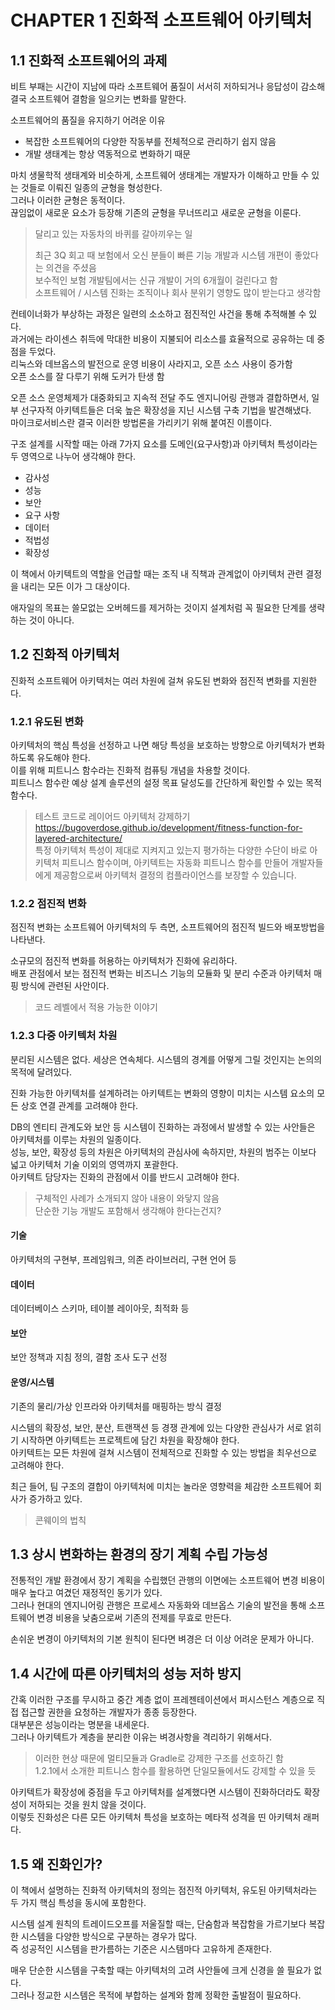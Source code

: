 # CHAPTER 1 진화적 소프트웨어 아키텍처

## 1.1 진화적 소프트웨어의 과제

비트 부패는 시간이 지남에 따라 소프트웨어 품질이 서서히 저하되거나 응답성이 감소해 결국 소프트웨어 결함을 일으키는 변화를 말한다.  

소프트웨어의 품질을 유지하기 어려운 이유
- 복잡한 소프트웨어의 다양한 작동부를 전체적으로 관리하기 쉽지 않음
- 개발 생태계는 항상 역동적으로 변화하기 때문

마치 생물학적 생태계와 비슷하게, 소프트웨어 생태계는 개발자가 이해하고 만들 수 있는 것들로 이뤄진 일종의 균형을 형성한다.  
그러나 이러한 균형은 동적이다.  
끊임없이 새로운 요소가 등장해 기존의 균형을 무너뜨리고 새로운 균형을 이룬다.  

> 달리고 있는 자동차의 바퀴를 갈아끼우는 일
> 
> 최근 3Q 회고 때 보험에서 오신 분들이 빠른 기능 개발과 시스템 개편이 좋았다는 의견을 주셨음  
> 보수적인 보험 개발팀에서는 신규 개발이 거의 6개월이 걸린다고 함  
> 소프트웨어 / 시스템 진화는 조직이나 회사 분위기 영향도 많이 받는다고 생각함  

컨테이너화가 부상하는 과정은 일련의 소소하고 점진적인 사건을 통해 추적해볼 수 있다.  
과거에는 라이센스 취득에 막대한 비용이 지불되어 리소스를 효율적으로 공유하는 데 중점을 두었다.  
리눅스와 데브옵스의 발전으로 운영 비용이 사라지고, 오픈 소스 사용이 증가함  
오픈 소스를 잘 다루기 위해 도커가 탄생 함  

오픈 소스 운영체제가 대중화되고 지속적 전달 주도 엔지니어링 관행과 결합하면서, 일부 선구자적 아키텍트들은 더욱 높은 확장성을 지닌 시스템 구축 기법을 발견해냈다.  
마이크로서비스란 결국 이러한 방법론을 가리키기 위해 붙여진 이름이다.  

구조 설계를 시작할 때는 아래 7가지 요소를 도메인(요구사항)과 아키텍처 특성이라는 두 영역으로 나누어 생각해야 한다.  
- 감사성
- 성능
- 보안
- 요구 사항
- 데이터
- 적법성
- 확장성

이 책에서 아키텍트의 역할을 언급할 때는 조직 내 직책과 관계없이 아키텍처 관련 결정을 내리는 모든 이가 그 대상이다.  

애자일의 목표는 쓸모없는 오버헤드를 제거하는 것이지 설계처럼 꼭 필요한 단계를 생략하는 것이 아니다.  


## 1.2 진화적 아키텍처

진화적 소프트웨어 아키텍처는 여러 차원에 걸쳐 유도된 변화와 점진적 변화를 지원한다.  

### 1.2.1 유도된 변화

아키텍처의 핵심 특성을 선정하고 나면 해당 특성을 보호하는 방향으로 아키텍처가 변화하도록 유도해야 한다.  
이를 위해 피트니스 함수라는 진화적 컴퓨팅 개념을 차용할 것이다.  
피트니스 함수란 예상 설계 솔루션의 설정 목표 달성도를 간단하게 확인할 수 있는 목적 함수다.  

> 테스트 코드로 레이어드 아키텍처 강제하기  
> https://bugoverdose.github.io/development/fitness-function-for-layered-architecture/  
> 특정 아키텍처 특성이 제대로 지켜지고 있는지 평가하는 다양한 수단이 바로 아키텍처 피트니스 함수이며, 아키텍트는 자동화 피트니스 함수를 만들어 개발자들에게 제공함으로써 아키텍처 결정의 컴플라이언스를 보장할 수 있습니다.  

### 1.2.2 점진적 변화

점진적 변화는 소프트웨어 아키텍처의 두 측면, 소프트웨어의 점진적 빌드와 배포방법을 나타낸다.  

소규모의 점진적 변화를 허용하는 아키텍처가 진화에 유리하다.  
배포 관점에서 보는 점진적 변화는 비즈니스 기능의 모듈화 및 분리 수준과 아키텍처 매핑 방식에 관련된 사안이다.  

> 코드 레벨에서 적용 가능한 이야기  

### 1.2.3 다중 아키텍처 차원

분리된 시스템은 없다. 세상은 연속체다. 시스템의 경계를 어떻게 그릴 것인지는 논의의 목적에 달려있다.  

진화 가능한 아키텍처를 설계하려는 아키텍트는 변화의 영향이 미치는 시스템 요소의 모든 상호 연결 관계를 고려해야 한다.  

DB의 엔티티 관계도와 보안 등 시스템이 진화하는 과정에서 발생할 수 있는 사안들은 아키텍처를 이루는 차원의 일종이다.  
성능, 보안, 확장성 등의 차원은 아키텍처의 관심사에 속하지만, 차원의 범주는 이보다 넓고 아키텍처 기술 이외의 영역까지 포괄한다.  
아키텍트 담당자는 진화의 관점에서 이를 반드시 고려해야 한다.  

> 구체적인 사례가 소개되지 않아 내용이 와닿지 않음  
> 단순한 기능 개발도 포함해서 생각해야 한다는건지?  

#### 기술
아키텍처의 구현부, 프레임워크, 의존 라이브러리, 구현 언어 등  

#### 데이터
데이터베이스 스키마, 테이블 레이아웃, 최적화 등  

#### 보안
보안 정책과 지침 정의, 결함 조사 도구 선정  

#### 운영/시스템
기존의 물리/가상 인프라와 아키텍처를 매핑하는 방식 결정  


시스템의 확장성, 보안, 분산, 트랜잭션 등 경쟁 관계에 있는 다양한 관심사가 서로 얽히기 시작하면 아키텍트는 프로젝트에 담긴 차원을 확장해야 한다.  
아키텍트는 모든 차원에 걸쳐 시스템이 전체적으로 진화할 수 있는 방법을 최우선으로 고려해야 한다.  

최근 들어, 팀 구조의 결합이 아키텍처에 미치는 놀라운 영향력을 체감한 소프트웨어 회사가 증가하고 있다.  

> 콘웨이의 법칙  


## 1.3 상시 변화하는 환경의 장기 계획 수립 가능성

전통적인 개발 환경에서 장기 계획을 수립했던 관행의 이면에는 소프트웨어 변경 비용이 매우 높다고 여겼던 재정적인 동기가 있다.  
그러나 현대의 엔지니어링 관행은 프로세스 자동화와 데브옵스 기술의 발전을 통해 소프트웨어 변경 비용을 낮춤으로써 기존의 전제를 무효로 만든다.  

손쉬운 변경이 아키텍처의 기본 원칙이 된다면 벼경은 더 이상 어려운 문제가 아니다.  


## 1.4 시간에 따른 아키텍처의 성능 저하 방지

간혹 이러한 구조를 무시하고 중간 계층 없이 프레젠테이션에서 퍼시스턴스 계층으로 직접 접근할 권한을 요청하는 개발자가 종종 등장한다.  
대부분은 성능이라는 명분을 내세운다.  
그러나 아키텍트가 계층을 분리한 이유는 벼경사항을 격리하기 위해서다.  

> 이러한 현상 때문에 멀티모듈과 Gradle로 강제한 구조를 선호하긴 함  
> 1.2.1에서 소개한 피트니스 함수를 활용하면 단일모듈에서도 강제할 수 있을 듯  

아키텍트가 확장성에 중점을 두고 아키텍처를 설계했다면 시스템이 진화하더라도 확장성이 저하되는 것을 원치 않을 것이다.  
이렇듯 진화성은 다른 모든 아키텍처 특성을 보호하는 메타적 성격을 띤 아키텍처 래퍼다.  


## 1.5 왜 진화인가?

이 책에서 설명하는 진화적 아키텍처의 정의는 점진적 아키텍처, 유도된 아키텍처라는 두 가지 핵심 특성을 동시에 포함한다.  

시스템 설계 원칙의 트레이드오프를 저울질할 때는, 단숨함과 복잡함을 가르기보다 복잡한 시스템을 다양한 방식으로 구분하는 경우가 많다.  
즉 성공적인 시스템을 판가름하는 기준은 시스템마다 고유하게 존재한다.  

매우 단순한 시스템을 구축할 때는 아키텍처의 고려 사안들에 크게 신경을 쓸 필요가 없다.  
그러나 정교한 시스템은 목적에 부합하는 설계와 함께 정확한 출발점이 필요하다.  

